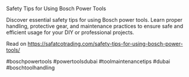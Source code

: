 Safety Tips for Using Bosch Power Tools

Discover essential safety tips for using Bosch power tools. Learn proper handling, protective gear, and maintenance practices to ensure safe and efficient usage for your DIY or professional projects.

Read on https://safatcotrading.com/safety-tips-for-using-bosch-power-tools/

#boschpowertools #powertoolsdubai #toolmaintenancetips #dubai #boschtoolhandling
